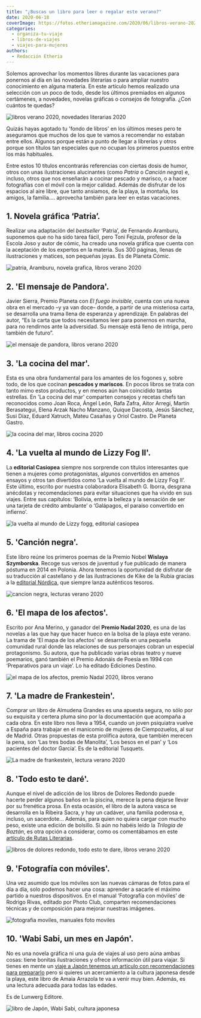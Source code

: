 ```yaml
---
title: "¿Buscas un libro para leer o regalar este verano?"
date: 2020-06-18
coverImage: https://fotos.etheriamagazine.com/2020/06/libros-verano-2020.jpg
categories: 
  - organiza-tu-viaje
  - libros-de-viajes
  - viajes-para-mujeres
authors: 
  - Redacción Etheria
---
```


Solemos aprovechar los momentos libres durante las vacaciones para ponernos al día en 
las novedades literarias o para ampliar nuestro conocimiento en alguna materia. En este 
artículo hemos realizado una selección con un poco de todo, desde los últimos premiados 
en algunos certámenes, a novedades, novelas gráficas o consejos de fotografía. ¿Con 
cuántos te quedas? 

![libros verano 2020, novedades literarias 2020](https://fotos.etheriamagazine.com/2020/06/libros-verano-2020.jpg "Lecturas de verano para divertirse o aprender en vacaciones. © Dan Dumitriu")

Quizás hayas agotado tu 'fondo de libros' en los últimos meses pero te aseguramos que 
muchos de los que te vamos a recomendar no estaban entre ellos. Algunos porque están a 
punto de llegar a librerías y otros porque son títulos tan especiales que no ocupan los 
primeros puestos entre los más habituales. 

Entre estos 10 títulos encontrarás referencias con ciertas dosis de humor, otros con 
unas ilustraciones alucinantes (como _Patria_ o _Canción negra_) e, incluso, otros que 
nos enseñarán a cocinar pescado y marisco, o a hacer fotografías con el móvil con la 
mejor calidad. Además de disfrutar de los espacios al aire libre, que tanto ansiamos, de 
la playa, la montaña, los amigos, la familia.... aprovecha también para leer en estas 
vacaciones. 

## 1\. Novela gráfica ‘Patria’.

Realizar una adaptación del _bestseller_ ‘Patria’, de Fernando Aramburu, suponemos que 
no ha sido tarea fácil, pero Toni Fejzula, profesor de la Escola Joso y autor de cómic, 
ha creado una novela gráfica que cuenta con la aceptación de los expertos en la materia. 
Sus 300 páginas, llenas de ilustraciones y matices, son pequeñas joyas. Es de Planeta 
Cómic. 

![patria, Aramburu, novela grafica, libros verano 2020](https://fotos.etheriamagazine.com/2020/06/patria.jpg "'Patria', novela gráfica.")

## 2\. 'El mensaje de Pandora'.

Javier Sierra, Premio Planeta con _El fuego invisible_, cuenta con una nueva obra en el 
mercado –y ya van doce– donde, a partir de una misteriosa carta, se desarrolla una trama 
llena de esperanza y aprendizaje. En palabras del autor, “Es la carta que todos 
necesitamos leer para ponernos en marcha, para no rendirnos ante la adversidad. Su 
mensaje está lleno de intriga, pero también de futuro”. 

![el mensaje de pandora, libros verano 2020](https://fotos.etheriamagazine.com/2020/06/el-mensaje-de-pandora.jpg "'El mensaje de Pandora'.")

## 3. 'La cocina del mar'.

Esta es una obra fundamental para los amantes de los fogones y, sobre todo, de los que 
cocinan **pescados y mariscos**. En pocos libros se trata con tanto mimo estos 
productos, y en menos aún han coincidido tantas estrellas. En 'La cocina del mar' 
comparten consejos y recetas chefs tan reconocidos como Joan Roca, Ángel León, Rafa 
Zafra, Aitor Arregi, Martín Berasategui, Elena Arzak Nacho Manzano, Quique Dacosta, 
Jesús Sánchez, Susi Díaz, Eduard Xatruch, Mateu Casañas y Oriol Castro. De Planeta 
Gastro. 

![la cocina del mar, libros cocina 2020](https://fotos.etheriamagazine.com/2020/06/cocina-del-mar.jpg "'La cocina del mar'.")

## 4\. 'La vuelta al mundo de Lizzy Fog II'.

La **editorial Casiopea** siempre nos sorprende con títulos interesantes que tienen a 
mujeres como protagonistas, algunos convertidos en amenos ensayos y otros tan divertidos 
como ‘La vuelta al mundo de Lizzy Fog II’. Este último, escrito por nuestra colaboradora 
Elisabeth G. Iborra, desgrana anécdotas y recomendaciones para evitar situaciones que ha 
vivido en sus viajes. Entre sus capítulos: ‘Bolivia, entre la belleza y la sensación de 
ser una tarjeta de crédito ambulante’ o ‘Galápagos, el paraíso convertido en infierno’. 

![la vuelta al mundo de Lizzy fogg, editorial casiopea](https://fotos.etheriamagazine.com/2020/06/lizzy-fogg-2.jpg "'La vuelta al mundo de Lizzy Fogg II'.")

## 5\. 'Canción negra'.

Este libro reúne los primeros poemas de la Premio Nobel **Wislaya Szymborska**. Recoge 
sus versos de juventud y fue publicado de manera póstuma en 2014 en Polonia. Ahora 
tenemos la oportunidad de disfrutar de su traducción al castellano y de las 
ilustraciones de Kike de la Rubia gracias a la [editorial 
Nórdica](https://www.nordicalibros.com), que siempre lanza auténticos tesoros. 

![cancion negra, lecturas verano 2020](https://fotos.etheriamagazine.com/2020/06/cancion-negra-nordica.jpg "'Canción negra'.")

## 6\. 'El mapa de los afectos'.

Escrito por Ana Merino, y ganador del **Premio Nadal 2020**, es una de las novelas a las 
que hay que hacer hueco en la bolsa de la playa este verano. La trama de 'El mapa de los 
afectos' se desarrolla en una pequeña comunidad rural donde las relaciones de sus 
personajes cobran un especial protagonismo. Su autora, que ha publicado varias obras 
teatro y nueve poemarios, ganó también el Premio Adonáis de Poesía en 1994 con 
‘Preparativos para un viaje’. Lo ha editado Ediciones Destino. 

![el mapa de los afectos, premio Nadal 2020, libros verano](https://fotos.etheriamagazine.com/2020/06/mapa-afectos.jpg "'El mapa de los afectos'.")

## 7\. 'La madre de Frankestein'.

Comprar un libro de Almudena Grandes es una apuesta segura, no sólo por su exquisita y 
certera pluma sino por la documentación que acompaña a cada obra. En este libro nos 
lleva a 1954, cuando un joven psiquiatra vuelve a España para trabajar en el manicomio 
de mujeres de Ciempozuelos, al sur de Madrid. Otras propuestas de esta prolífica autora, 
que también merecen la pena, son ‘Las tres bodas de Manolita’, ‘Los besos en el pan’ y 
‘Los pacientes del doctor García’. Es de la editorial Tusquets. 

![La madre de frankestein, lectura verano 2020](https://fotos.etheriamagazine.com/2020/06/madre-de-frankenstein.jpg "'La madre de Frankestein'.")

## 8\. 'Todo esto te daré'.

Aunque el nivel de adicción de los libros de Dolores Redondo puede hacerte perder 
algunos baños en la piscina, merece la pena dejarse llevar por su frenética prosa. En 
esta ocasión, el libro de la autora vasca se desarrolla en la Ribeira Sacra, y hay un 
cadáver, una familia poderosa e, incluso, un sacerdote... Además, para quien no quiera 
cargar con mucho peso, existe una edición de bolsillo. Si aún no habéis leído la 
_Trilogía de Baztán_, es otra opción a considerar, como os comentábamos en este [artículo 
de Rutas 
Literarias](https://etheriamagazine.com/2020/04/09/viaja-a-traves-de-los-libros-con-estas-10-rutas-literarias/). 

![libros de dolores redondo, todo esto te dare, libros verano 2020](https://fotos.etheriamagazine.com/2020/06/todo-esto-te-dare.jpg "'Todo esto te daré'.")

## 9\. 'Fotografía con móviles'.

Una vez asumido que los móviles son las nuevas cámaras de fotos para el día a día, solo 
podemos hacer una cosa: aprender a sacarle el máximo partido a nuestros dispositivos. En 
el manual ‘Fotografía con móviles’ de Rodrigo Rivas, editado por Photo Club, comparten 
recomendaciones técnicas y de composición para mejorar nuestras imágenes. 

![fotografia moviles, manuales foto moviles](https://fotos.etheriamagazine.com/2020/06/fotografia-moviles.jpg "'Fotografía con móviles'.")

## 10. 'Wabi Sabi, un mes en Japón'.

No es una novela gráfica ni una guía de viajes al uso pero aúna ambas cosas: tiene 
bonitas ilustraciones y ofrece información útil para viajar. Si tienes en mente un [viaje 
a Japón tenemos un artículo con recomendaciones para 
prepararlo](https://etheriamagazine.com/2019/06/18/como-organizar-un-viaje-a-japon/) 
pero si quieres un acercamiento a la cultura japonesa desde la playa, este libro de 
Amaia Arrazola te va a venir muy bien. Además, es una lectura adecuada para todas las 
edades. 

Es de Lunwerg Editore. 

![libro de Japón, Wabi Sabi, cultura japonesa](https://fotos.etheriamagazine.com/2020/06/wabi-sabi.jpg "'Wabi Sabi, un mes en Japón'.")
